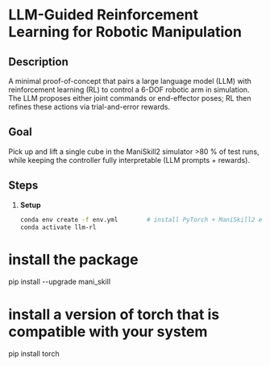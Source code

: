 # LLM-Guided Reinforcement Learning for Robotic Manipulation

## Description
A minimal proof-of-concept that pairs a large language model (LLM) with reinforcement learning (RL) to control a 6-DOF robotic arm in simulation.  
The LLM proposes either joint commands or end-effector poses; RL then refines these actions via trial-and-error rewards.

## Goal
Pick up and lift a single cube in the ManiSkill2 simulator >80 % of test runs, while keeping the controller fully interpretable (LLM prompts + rewards).

## Steps
1. **Setup**  
   ```bash
   conda env create -f env.yml        # install PyTorch + ManiSkill2 etc.
   conda activate llm-rl
# install the package
pip install --upgrade mani_skill
# install a version of torch that is compatible with your system
pip install torch
